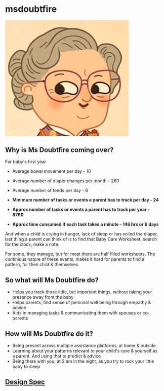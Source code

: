 # msdoubtfire

<img src="https://raw.githubusercontent.com/broodingGoat/msdoubtfire/master/misc/images/MsDoubtfire.png" width="400">

## Why is Ms Doubtfire coming over?
For baby's first year
+ Average bowel movement per day - 10
+ Average number of diaper changes per month - 260
+ Average number of feeds per day - 6


+ **Minimum number of tasks or events a parent has to track per day - 24**
+ **Approx number of tasks or events a parent has to track per year - 8760**
+ **Approx time consumed if each task takes a minute - 146 hrs or 6 days**



And when a child is crying in hunger, lack of sleep or has soiled the diaper, last thing a parent can think of is to find that Baby Care Worksheet, search for the clock, make a note.

For some, they manage, but for most there are half filled worksheets. The continious nature of these events, makes it hard for parents to find a pattern, for their child & themselves.

## So what will Ms Doubtfire do?
+ Helps you track those little, but important things, without taking your presence away from the baby
+ Helps parents, find sense of personal well being through empathy & advice
+ Aids in managing tasks & communicating them with spouses or co-parents

## How will Ms Doubtfire do it?
+ Being present across multiple assistance platforms, at home & outside
+ Learning about your patterns relevant to your child's care & yourself as a parent. And using that to predict & advice
+ Being there with you, at 2 am in the night, as you try to rock your little baby to sleep 

## [Design Spec](https://drive.google.com/open?id=1h7BRKMU3AmYE5ILsCiO9lOrI4RNi3zWdWXKWI_8g6EY)

